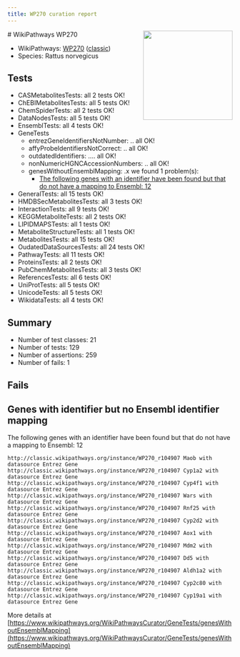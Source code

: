 ```yaml
---
title: WP270 curation report
---
```


<img style="float: right; width: 200px" src="https://upload.wikimedia.org/wikipedia/commons/thumb/8/83/Wplogo_with_text_500.png/640px-Wplogo_with_text_500.png" />
# WikiPathways WP270

* WikiPathways: [WP270](https://wikipathways.org/pathways/WP270) ([classic](https://classic.wikipathways.org/instance/WP270))
* Species: Rattus norvegicus
## Tests
* CASMetabolitesTests: all 2 tests OK!
* ChEBIMetabolitesTests: all 5 tests OK!
* ChemSpiderTests: all 2 tests OK!
* DataNodesTests: all 5 tests OK!
* EnsemblTests: all 4 tests OK!
* GeneTests
    * entrezGeneIdentifiersNotNumber: .. all OK!
    * affyProbeIdentifiersNotCorrect: .. all OK!
    * outdatedIdentifiers: .... all OK!
    * nonNumericHGNCAccessionNumbers: .. all OK!
    * genesWithoutEnsemblMapping: .x we found 1 problem(s):
        * [The following genes with an identifier have been found but that do not have a mapping to Ensembl: 12](#c4e5430f)
* GeneralTests: all 15 tests OK!
* HMDBSecMetabolitesTests: all 3 tests OK!
* InteractionTests: all 9 tests OK!
* KEGGMetaboliteTests: all 2 tests OK!
* LIPIDMAPSTests: all 1 tests OK!
* MetaboliteStructureTests: all 1 tests OK!
* MetabolitesTests: all 15 tests OK!
* OudatedDataSourcesTests: all 24 tests OK!
* PathwayTests: all 11 tests OK!
* ProteinsTests: all 2 tests OK!
* PubChemMetabolitesTests: all 3 tests OK!
* ReferencesTests: all 6 tests OK!
* UniProtTests: all 5 tests OK!
* UnicodeTests: all 5 tests OK!
* WikidataTests: all 4 tests OK!


## Summary

* Number of test classes: 21
* Number of tests: 129
* Number of assertions: 259
* Number of fails: 1

## Fails

<a name="c4e5430f" />

## Genes with identifier but no Ensembl identifier mapping

The following genes with an identifier have been found but that do not have a mapping to Ensembl: 12
```
http://classic.wikipathways.org/instance/WP270_r104907 Maob with datasource Entrez Gene
http://classic.wikipathways.org/instance/WP270_r104907 Cyp1a2 with datasource Entrez Gene
http://classic.wikipathways.org/instance/WP270_r104907 Cyp4f1 with datasource Entrez Gene
http://classic.wikipathways.org/instance/WP270_r104907 Wars with datasource Entrez Gene
http://classic.wikipathways.org/instance/WP270_r104907 Rnf25 with datasource Entrez Gene
http://classic.wikipathways.org/instance/WP270_r104907 Cyp2d2 with datasource Entrez Gene
http://classic.wikipathways.org/instance/WP270_r104907 Aox1 with datasource Entrez Gene
http://classic.wikipathways.org/instance/WP270_r104907 Mdm2 with datasource Entrez Gene
http://classic.wikipathways.org/instance/WP270_r104907 Dd5 with datasource Entrez Gene
http://classic.wikipathways.org/instance/WP270_r104907 Aldh1a2 with datasource Entrez Gene
http://classic.wikipathways.org/instance/WP270_r104907 Cyp2c80 with datasource Entrez Gene
http://classic.wikipathways.org/instance/WP270_r104907 Cyp19a1 with datasource Entrez Gene
```

More details at [https://www.wikipathways.org/WikiPathwaysCurator/GeneTests/genesWithoutEnsemblMapping](https://www.wikipathways.org/WikiPathwaysCurator/GeneTests/genesWithoutEnsemblMapping)

